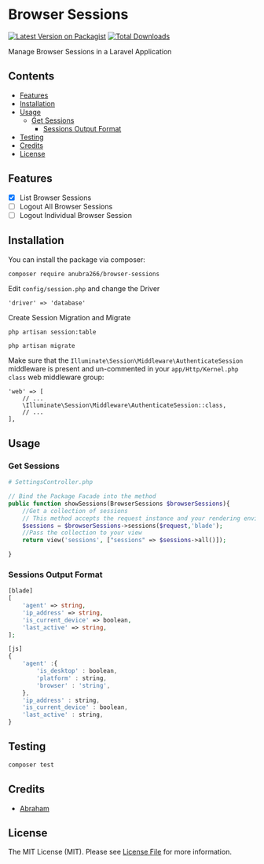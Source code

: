 # Browser Sessions

[![Latest Version on Packagist](https://img.shields.io/packagist/v/anubra266/browser-sessions.svg?style=flat-square)](https://packagist.org/packages/anubra266/browser-sessions)
[![Total Downloads](https://img.shields.io/packagist/dt/anubra266/browser-sessions.svg?style=flat-square)](https://packagist.org/packages/anubra266/browser-sessions)

Manage Browser Sessions in a Laravel Application

## Contents

-   [Features](#Features)
-   [Installation](#installation)
-   [Usage](#Usage)
    -   [Get Sessions](#Get-Sessions)
        -   [Sessions Output Format](#Sessions-Output-Format)
-   [Testing](#Testing)
-   [Credits](#Credits)
-   [License](#License)

## Features
-   [x] List Browser Sessions
-   [ ] Logout All Browser Sessions
-   [ ] Logout Individual Browser Session
## Installation

You can install the package via composer:

```bash
composer require anubra266/browser-sessions
```

Edit `config/session.php` and change the Driver

```
'driver' => 'database'
```

Create Session Migration and Migrate

```
php artisan session:table

php artisan migrate
```

Make sure that the `Illuminate\Session\Middleware\AuthenticateSession` middleware is present and un-commented in your `app/Http/Kernel.php class` web middleware group:

```
'web' => [
    // ...
    \Illuminate\Session\Middleware\AuthenticateSession::class,
    // ...
],
```

## Usage

### Get Sessions

```php
# SettingsController.php

// Bind the Package Facade into the method
public function showSessions(BrowserSessions $browserSessions){
    //Get a collection of sessions
    // This method accepts the request instance and your rendering environment. i.e.  "js" or "blade"
    $sessions = $browserSessions->sessions($request,'blade');
    //Pass the collection to your view
    return view('sessions', ["sessions" => $sessions->all()]);

}
```

### Sessions Output Format

```php
[blade]
[
    'agent' => string,
    'ip_address' => string,
    'is_current_device' => boolean,
    'last_active' => string,
];
```

```js
[js]
{
    'agent' :{
        'is_desktop' : boolean,
        'platform' : string,
        'browser' : 'string',
    },
    'ip_address' : string,
    'is_current_device' : boolean,
    'last_active' : string,
}
```

## Testing

```bash
composer test
```

## Credits

-   [Abraham](https://github.com/Abraham)

## License

The MIT License (MIT). Please see [License File](LICENSE.md) for more information.
